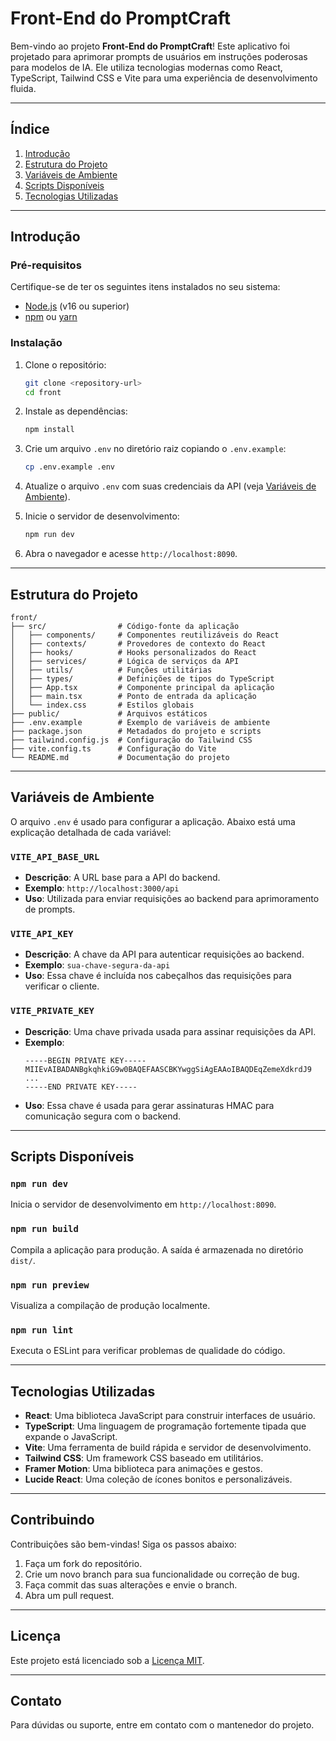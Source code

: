 # Front-End do PromptCraft

Bem-vindo ao projeto **Front-End do PromptCraft**! Este aplicativo foi projetado para aprimorar prompts de usuários em instruções poderosas para modelos de IA. Ele utiliza tecnologias modernas como React, TypeScript, Tailwind CSS e Vite para uma experiência de desenvolvimento fluida.

---

## Índice

1. [Introdução](#introdução)
2. [Estrutura do Projeto](#estrutura-do-projeto)
3. [Variáveis de Ambiente](#variáveis-de-ambiente)
4. [Scripts Disponíveis](#scripts-disponíveis)
5. [Tecnologias Utilizadas](#tecnologias-utilizadas)

---

## Introdução

### Pré-requisitos

Certifique-se de ter os seguintes itens instalados no seu sistema:

- [Node.js](https://nodejs.org/) (v16 ou superior)
- [npm](https://www.npmjs.com/) ou [yarn](https://yarnpkg.com/)

### Instalação

1. Clone o repositório:
   ```bash
   git clone <repository-url>
   cd front
   ```

2. Instale as dependências:
   ```bash
   npm install
   ```

3. Crie um arquivo `.env` no diretório raiz copiando o `.env.example`:
   ```bash
   cp .env.example .env
   ```

4. Atualize o arquivo `.env` com suas credenciais da API (veja [Variáveis de Ambiente](#variáveis-de-ambiente)).

5. Inicie o servidor de desenvolvimento:
   ```bash
   npm run dev
   ```

6. Abra o navegador e acesse `http://localhost:8090`.

---

## Estrutura do Projeto

```
front/
├── src/                # Código-fonte da aplicação
│   ├── components/     # Componentes reutilizáveis do React
│   ├── contexts/       # Provedores de contexto do React
│   ├── hooks/          # Hooks personalizados do React
│   ├── services/       # Lógica de serviços da API
│   ├── utils/          # Funções utilitárias
│   ├── types/          # Definições de tipos do TypeScript
│   ├── App.tsx         # Componente principal da aplicação
│   ├── main.tsx        # Ponto de entrada da aplicação
│   └── index.css       # Estilos globais
├── public/             # Arquivos estáticos
├── .env.example        # Exemplo de variáveis de ambiente
├── package.json        # Metadados do projeto e scripts
├── tailwind.config.js  # Configuração do Tailwind CSS
├── vite.config.ts      # Configuração do Vite
└── README.md           # Documentação do projeto
```

---

## Variáveis de Ambiente

O arquivo `.env` é usado para configurar a aplicação. Abaixo está uma explicação detalhada de cada variável:

### `VITE_API_BASE_URL`
- **Descrição**: A URL base para a API do backend.
- **Exemplo**: `http://localhost:3000/api`
- **Uso**: Utilizada para enviar requisições ao backend para aprimoramento de prompts.

### `VITE_API_KEY`
- **Descrição**: A chave da API para autenticar requisições ao backend.
- **Exemplo**: `sua-chave-segura-da-api`
- **Uso**: Essa chave é incluída nos cabeçalhos das requisições para verificar o cliente.

### `VITE_PRIVATE_KEY`
- **Descrição**: Uma chave privada usada para assinar requisições da API.
- **Exemplo**:
  ```
  -----BEGIN PRIVATE KEY-----
  MIIEvAIBADANBgkqhkiG9w0BAQEFAASCBKYwggSiAgEAAoIBAQDEqZemeXdkrdJ9
  ...
  -----END PRIVATE KEY-----
  ```
- **Uso**: Essa chave é usada para gerar assinaturas HMAC para comunicação segura com o backend.

---

## Scripts Disponíveis

### `npm run dev`
Inicia o servidor de desenvolvimento em `http://localhost:8090`.

### `npm run build`
Compila a aplicação para produção. A saída é armazenada no diretório `dist/`.

### `npm run preview`
Visualiza a compilação de produção localmente.

### `npm run lint`
Executa o ESLint para verificar problemas de qualidade do código.

---

## Tecnologias Utilizadas

- **React**: Uma biblioteca JavaScript para construir interfaces de usuário.
- **TypeScript**: Uma linguagem de programação fortemente tipada que expande o JavaScript.
- **Vite**: Uma ferramenta de build rápida e servidor de desenvolvimento.
- **Tailwind CSS**: Um framework CSS baseado em utilitários.
- **Framer Motion**: Uma biblioteca para animações e gestos.
- **Lucide React**: Uma coleção de ícones bonitos e personalizáveis.

---

## Contribuindo

Contribuições são bem-vindas! Siga os passos abaixo:

1. Faça um fork do repositório.
2. Crie um novo branch para sua funcionalidade ou correção de bug.
3. Faça commit das suas alterações e envie o branch.
4. Abra um pull request.

---

## Licença

Este projeto está licenciado sob a [Licença MIT](LICENSE).

---

## Contato

Para dúvidas ou suporte, entre em contato com o mantenedor do projeto.
